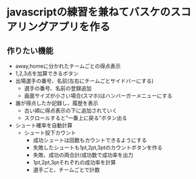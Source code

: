 # javascriptの練習を兼ねてバスケのスコアリングアプリを作る

  ## 作りたい機能

  * away,homeに分かれたチームごとの得点表示
  * 1,2,3点を加算できるボタン
  * 出場選手の番号、名前(左右にチームごとサイドバーにする)
    * 選手の番号、名前の登録追加 
    * 画面サイズが小さい場合(スマホ)はハンバーガーメニューにする
  * 誰が得点したか記録し、履歴を表示
    * 古い順に得点表示の下に追加されていく
    * スクロールすると”一番上に戻る”ボタン出る
  * シュート確率を自動計算
    * シュート投下カウント
      * 成功シュートは回数もカウントできるようにする
      * 失敗したシュートも1pt,2pt,3ptのカウントボタンを作る
      * 失敗、成功の両合計/成功数で成功率を出力
      * 1pt,2pt,3ptそれぞれの成功率を計算
      * 選手ごと、チームごとで計数
  